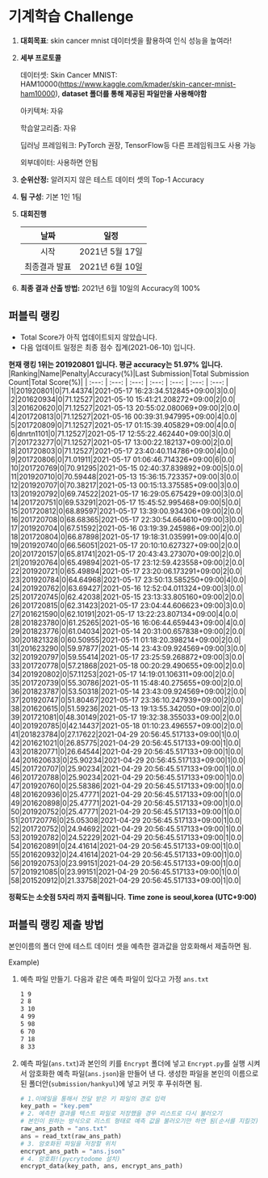 # **기계학습 Challenge**
1. **대회목표**: skin cancer mnist 데이터셋을 활용하여 인식 성능을 높여라!

2. **세부 프로토콜**

   데이터셋: Skin Cancer MNIST: HAM10000(https://www.kaggle.com/kmader/skin-cancer-mnist-ham10000), 
           **dataset 폴더를 통해 제공된 파일만을 사용해야함**

   아키텍쳐: 자유

   학습알고리즘: 자유

   딥러닝 프레임워크: PyTorch 권장, TensorFlow등 다른 프레임워크도 사용 가능

   외부데이터: 사용하면 안됨

3. **순위산정:** 알려지지 않은 테스트 데이터 셋의 Top-1 Accuracy

4. **팀 구성**: 기본 1인 1팀


5. **대회진행**

   |     날짜      |      일정       |
   | :-----------: | :-------------: |
   |     시작      | 2021년 5월 17일 |
   | 최종결과 발표 | 2021년 6월 10일  |

7. **최종 결과 산출 방법:** 2021년 6월 10일의 Accuracy의 100%


## 퍼블릭 랭킹

  
- Total Score가 아직 업데이트되지 않았습니다. 
 - 다음 업데이트 일정은 최종 점수 집계(2021-06-10) 입니다.
  
**현재 랭킹 1위는 201920801 입니다. 평균 accuracy는 51.97% 입니다.**
|Ranking|Name|Penalty|Accuracy(%)|Last Submission|Total Submission Count|Total Score(%)|
| :---: | :---: | :---: | :---: | :---: | :---: | :---: |
|1|201920801|0|71.44374|2021-05-17 16:23:34.512845+09:00|3|0.0|
|2|201620934|0|71.12527|2021-05-10 15:41:21.208272+09:00|2|0.0|
|3|201620620|0|71.12527|2021-05-13 20:55:02.080069+09:00|2|0.0|
|4|201720813|0|71.12527|2021-05-16 00:39:31.947995+09:00|4|0.0|
|5|201720809|0|71.12527|2021-05-17 01:15:39.405829+09:00|4|0.0|
|6|dnrtn1101|0|71.12527|2021-05-17 12:55:22.462440+09:00|3|0.0|
|7|201723277|0|71.12527|2021-05-17 13:00:22.182137+09:00|2|0.0|
|8|201720803|0|71.12527|2021-05-17 23:40:40.114786+09:00|4|0.0|
|9|201720806|0|71.01911|2021-05-17 01:06:46.714326+09:00|6|0.0|
|10|201720769|0|70.91295|2021-05-15 02:40:37.839892+09:00|5|0.0|
|11|201920710|0|70.59448|2021-05-13 15:36:15.723357+09:00|3|0.0|
|12|201920707|0|70.38217|2021-05-13 00:15:13.375585+09:00|3|0.0|
|13|201920792|0|69.74522|2021-05-17 16:29:05.675429+09:00|3|0.0|
|14|201720751|0|69.53291|2021-05-17 15:45:52.995468+09:00|5|0.0|
|15|201720812|0|68.89597|2021-05-17 13:39:00.934306+09:00|2|0.0|
|16|201720708|0|68.68365|2021-05-17 22:30:54.664610+09:00|3|0.0|
|17|201920704|0|67.51592|2021-05-16 03:19:39.245986+09:00|2|0.0|
|18|201720804|0|66.87898|2021-05-17 19:18:31.035991+09:00|4|0.0|
|19|201920740|0|66.56051|2021-05-17 20:10:10.627327+09:00|2|0.0|
|20|201720157|0|65.81741|2021-05-17 20:43:43.273070+09:00|2|0.0|
|21|201920764|0|65.49894|2021-05-17 23:12:59.423558+09:00|2|0.0|
|22|201920721|0|65.49894|2021-05-17 23:20:06.173291+09:00|2|0.0|
|23|201920784|0|64.64968|2021-05-17 23:50:13.585250+09:00|4|0.0|
|24|201920762|0|63.69427|2021-05-16 12:52:04.011324+09:00|3|0.0|
|25|201720745|0|62.42038|2021-05-15 23:13:33.805160+09:00|2|0.0|
|26|201720815|0|62.31423|2021-05-17 23:04:44.606623+09:00|3|0.0|
|27|201621590|0|62.10191|2021-05-17 13:22:23.807134+09:00|4|0.0|
|28|201823780|0|61.25265|2021-05-16 16:06:44.659443+09:00|4|0.0|
|29|201823776|0|61.04034|2021-05-14 20:31:00.657838+09:00|2|0.0|
|30|201821328|0|60.50955|2021-05-11 01:18:20.398214+09:00|2|0.0|
|31|201623290|0|59.97877|2021-05-14 23:43:09.924569+09:00|3|0.0|
|32|201920797|0|59.55414|2021-05-17 23:25:59.268872+09:00|3|0.0|
|33|201720778|0|57.21868|2021-05-18 00:20:29.490655+09:00|2|0.0|
|34|201920802|0|57.11253|2021-05-17 14:19:01.106311+09:00|2|0.0|
|35|201720739|0|55.30786|2021-05-11 15:48:40.275655+09:00|2|0.0|
|36|201823787|0|53.50318|2021-05-14 23:43:09.924569+09:00|2|0.0|
|37|201920747|0|51.80467|2021-05-17 23:36:10.247939+09:00|2|0.0|
|38|201620615|0|51.59236|2021-05-13 19:13:55.342050+09:00|2|0.0|
|39|201721081|0|48.30149|2021-05-17 19:32:38.355033+09:00|2|0.0|
|40|201920785|0|42.14437|2021-05-18 01:10:23.496557+09:00|2|0.0|
|41|201823784|0|27.17622|2021-04-29 20:56:45.517133+09:00|1|0.0|
|42|201621021|0|26.85775|2021-04-29 20:56:45.517133+09:00|1|0.0|
|43|201820771|0|26.64544|2021-04-29 20:56:45.517133+09:00|1|0.0|
|44|201620633|0|25.90234|2021-04-29 20:56:45.517133+09:00|1|0.0|
|45|201720707|0|25.90234|2021-04-29 20:56:45.517133+09:00|1|0.0|
|46|201720788|0|25.90234|2021-04-29 20:56:45.517133+09:00|1|0.0|
|47|201920760|0|25.58386|2021-04-29 20:56:45.517133+09:00|1|0.0|
|48|201620936|0|25.47771|2021-04-29 20:56:45.517133+09:00|1|0.0|
|49|201620898|0|25.47771|2021-04-29 20:56:45.517133+09:00|1|0.0|
|50|201920752|0|25.47771|2021-04-29 20:56:45.517133+09:00|1|0.0|
|51|201720776|0|25.05308|2021-04-29 20:56:45.517133+09:00|1|0.0|
|52|201720752|0|24.94692|2021-04-29 20:56:45.517133+09:00|1|0.0|
|53|201920782|0|24.52229|2021-04-29 20:56:45.517133+09:00|1|0.0|
|54|201620891|0|24.41614|2021-04-29 20:56:45.517133+09:00|1|0.0|
|55|201620932|0|24.41614|2021-04-29 20:56:45.517133+09:00|1|0.0|
|56|201920753|0|23.99151|2021-04-29 20:56:45.517133+09:00|1|0.0|
|57|201921085|0|23.99151|2021-04-29 20:56:45.517133+09:00|1|0.0|
|58|201520912|0|21.33758|2021-04-29 20:56:45.517133+09:00|1|0.0|


**정확도는 소숫점 5자리 까지 출력됩니다.**
**Time zone is seoul,korea (UTC+9:00)**
## 퍼블릭 랭킹 제출 방법

본인이름의 폴더 안에 테스트 데이터 셋을 예측한 결과값을 암호화해서 제출하면 됨.

Example) 

1. 예측 파일 만들기. 다음과 같은 예측 파일이 있다고 가정 `ans.txt`

   ```tex
   1 9
   2 8
   3 10
   4 99
   5 98
   6 70
   7 18
   8 33
   ```

2. 예측 파일(`ans.txt`)과 본인의 키를 `Encrypt` 폴더에 넣고 `Encrypt.py`를 실행 시켜서 암호화한 예측 파일(`ans.json`)을 만들어 낸 다. 생성한 파일을 본인의 이름으로 된 폴더안(`submission/hankyul`)에 넣고 커밋 후 푸쉬하면 됨.

   ```python
   # 1.이메일을 통해서 전달 받은 키 파일의 경로 입력
   key_path = "key.pem"
   # 2. 예측한 결과를 텍스트 파일로 저장했을 경우 리스트로 다시 불러오기
   # 본인이 원하는 방식으로 리스트 형태로 예측 값을 불러오기만 하면 됨(순서를 지킬것)
   raw_ans_path = "ans.txt"
   ans = read_txt(raw_ans_path)
   # 3. 암호화된 파일을 저장할 위치
   encrypt_ans_path = "ans.json"
   # 4. 암호화!(pycrytodome 설치)
   encrypt_data(key_path, ans, encrypt_ans_path)
   ```




